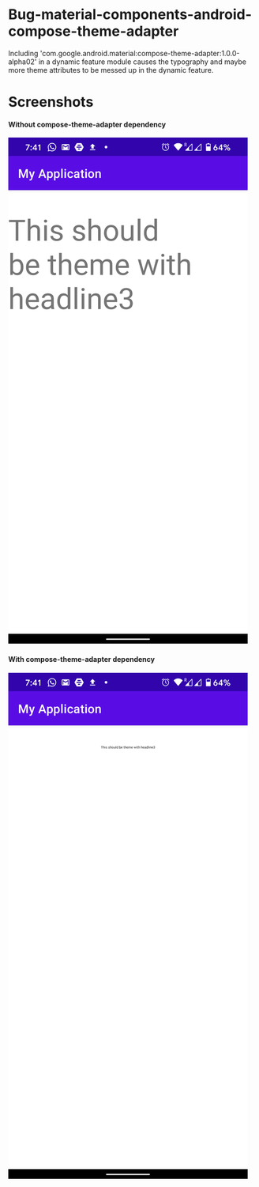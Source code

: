 Bug-material-components-android-compose-theme-adapter
===========================

Including 'com.google.android.material:compose-theme-adapter:1.0.0-alpha02' in a dynamic feature
module causes the typography and maybe more theme attributes to be messed up in the dynamic feature.

Screenshots
===========

#### Without compose-theme-adapter dependency

![without compose-theme-adapter](https://github.com/fbarthelery/Bug-material-components-android-compose-theme-adapter/raw/main/screenshots/without.png)


#### With compose-theme-adapter dependency

![with compose-theme-adapter](https://github.com/fbarthelery/Bug-material-components-android-compose-theme-adapter/raw/main/screenshots/with.png)
